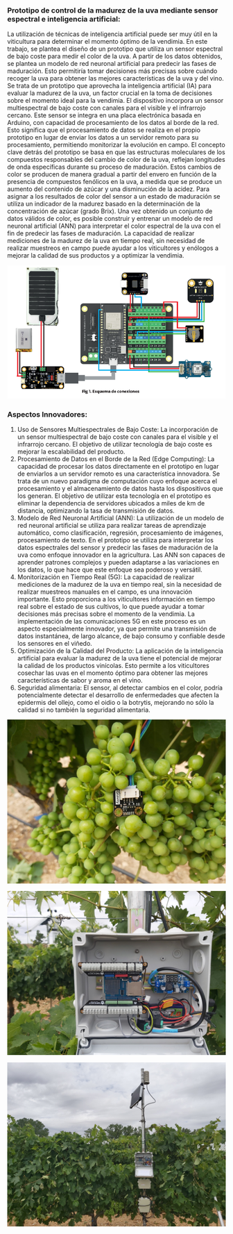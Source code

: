 ### Prototipo de control de la madurez de la uva mediante sensor espectral e inteligencia artificial:

La utilización de técnicas de inteligencia artificial puede ser muy útil en la viticultura para determinar el momento óptimo de la vendimia. En este trabajo, se plantea el diseño de un prototipo que utiliza un sensor espectral de bajo coste para medir el color de la uva. A partir de los datos obtenidos, se plantea un modelo de red neuronal artificial para predecir las fases de maduración. Esto permitiría tomar decisiones más precisas sobre cuándo recoger la uva para obtener las mejores características de la uva y del vino.
Se trata de un prototipo que aprovecha la inteligencia artificial (IA) para evaluar la madurez de la uva, un factor crucial en la toma de decisiones sobre el momento ideal para la vendimia. El dispositivo incorpora un sensor multiespectral de bajo coste con canales para el visible y el infrarrojo cercano. Este sensor se integra en una placa electrónica basada en Arduino, con capacidad  de procesamiento de los datos al borde de la red. Esto significa que el procesamiento de datos se realiza en el propio prototipo en lugar de enviar los datos a un servidor remoto para su procesamiento, permitiendo monitorizar la evolución en campo. El concepto clave detrás del prototipo se basa en que las estructuras moleculares de los compuestos responsables del cambio de color de la uva, reflejan longitudes de onda específicas durante su proceso de maduración. Estos cambios de color se producen de manera gradual a partir del envero en función de la presencia de compuestos fenólicos en la uva,  a medida que se produce un   aumento del contenido de azúcar y una disminución de la acidez. Para asignar a los resultados de color del sensor a un estado de maduración se utiliza un indicador de la madurez basado en la determinación de la concentración de azúcar (grado Brix). Una vez obtenido un conjunto de datos válidos de color, es posible construir y entrenar un modelo de  red neuronal artificial (ANN) para interpretar el color espectral de la uva con el fin de predecir las fases de maduración. La capacidad de realizar mediciones de la madurez de la uva en tiempo real, sin necesidad de realizar muestreos en campo puede ayudar a los viticultores y enólogos a mejorar la calidad de sus productos y a optimizar la vendimia.

![imagen_sensor](https://github.com/vacashot/GrapeRipenessSensor/blob/main/esquema_conexiones.png)

### Aspectos Innovadores:
1.	Uso de Sensores Multiespectrales de Bajo Coste: La incorporación de un sensor multiespectral de bajo coste con canales para el visible y el infrarrojo cercano. El objetivo de utilizar tecnología de bajo coste es mejorar la escalabilidad del producto.
2.	Procesamiento de Datos en el Borde de la Red (Edge Computing): La capacidad de procesar los datos directamente en el prototipo en lugar de enviarlos a un servidor remoto es una característica innovadora. Se trata de un nuevo paradigma de computación cuyo enfoque acerca el procesamiento y el almacenamiento de datos hasta los dispositivos que los generan. El objetivo de utilizar esta tecnología en el prototipo es eliminar la dependencia de servidores ubicados a miles de km de distancia, optimizando la tasa de transmisión de datos.
3.	Modelo de Red Neuronal Artificial (ANN): La utilización de un modelo de red neuronal artificial se utiliza para realizar tareas de aprendizaje automático, como clasificación, regresión, procesamiento de imágenes, procesamiento de texto. En el prototipo se utiliza para interpretar los datos espectrales del sensor y predecir las fases de maduración de la uva como enfoque innovador en la agricultura. Las ANN son capaces de aprender patrones complejos y pueden adaptarse a las variaciones en los datos, lo que hace que este enfoque sea poderoso y versátil.
4.	Monitorización en Tiempo Real (5G): La capacidad de realizar mediciones de la madurez de la uva en tiempo real, sin la necesidad de realizar muestreos manuales en el campo, es una innovación importante. Esto proporciona a los viticultores información en tiempo real sobre el estado de sus cultivos, lo que puede ayudar a tomar decisiones más precisas sobre el momento de la vendimia. La implementación de las comunicaciones 5G en este proceso es un aspecto especialmente innovador, ya que permite una transmisión de datos instantánea, de largo alcance, de bajo consumo y confiable desde los sensores en el viñedo.
5.	Optimización de la Calidad del Producto: La aplicación de la inteligencia artificial para evaluar la madurez de la uva tiene el potencial de mejorar la calidad de los productos vinícolas. Esto permite a los viticultores cosechar las uvas en el momento óptimo para obtener las mejores características de sabor y aroma en el vino.
6.	Seguridad alimentaria: El sensor, al detectar cambios en el color, podría potencialmente detectar el desarrollo de enfermedades que afecten la epidermis del ollejo, como el oidio o la botrytis, mejorando no sólo la calidad si no también la seguridad alimentaria.

![imagen_grape](https://github.com/vacashot/GrapeRipenessSensor/blob/main/Imagen%20de%20WhatsApp%202024-07-09%20a%20las%2014.44.46_d28408eb.jpg)

![imagen_sensorica](https://github.com/vacashot/GrapeRipenessSensor/blob/main/20240709_135442.jpg)

![imagen_completinstalation](https://github.com/vacashot/GrapeRipenessSensor/blob/main/20240709_135456.jpg)

